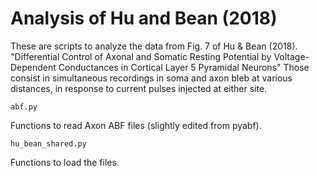 # Analysis of Hu and Bean (2018)

These are scripts to analyze the data from Fig. 7 of Hu & Bean (2018).
"Differential Control of Axonal and Somatic Resting Potential by Voltage-Dependent Conductances in Cortical Layer 5 Pyramidal Neurons"
Those consist in simultaneous recordings in soma and axon bleb at various distances, in response to current pulses
injected at either site.

    abf.py
    
Functions to read Axon ABF files (slightly edited from pyabf).

    hu_bean_shared.py

Functions to load the files.


